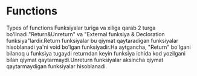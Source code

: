 # Functions
Types of functions
Funksiyalar turiga va xiliga qarab 2 turga bo'linadi."Return&Unreturn" va "External funksiya & Decloration funksiya"lardir.Return funksiyalar bu qiymat qaytaradigan funksiyalar hisoblanadi ya'ni void bo'lgan funksiyadir.Ha aytgancha, "Return" bo'lgani bilanoq u funksiya tugaydi returndan keyin funksiya ichida kod yozilgani bilan qiymat qaytarmaydi.Unreturn funksiyalar aksincha qiymat qaytarmaydigan funksiyalar hisoblanadi.
